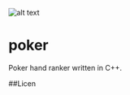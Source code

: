 ![alt text](http://donnemartin.com/wp-content/uploads/2014/10/poker_cover.jpg)

poker
============

Poker hand ranker written in C++.

##Licen